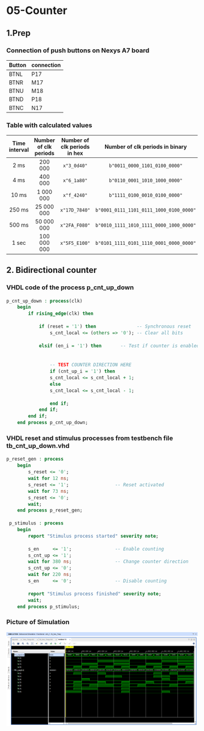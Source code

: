 # 05-Counter

## 1.Prep

### Connection of push buttons on Nexys A7 board

 Button|connection
-|-
BTNL |P17
BTNR |M17
BTNU |M18
BTND |P18
BTNC |N17

### Table with calculated values

| **Time interval** | **Number of clk periods** | **Number of clk periods in hex** | **Number of clk periods in binary** |
   | :-: | :-: | :-: | :-: |
   | 2&nbsp;ms | 200 000     | `x"3_0d40"` | `b"0011_0000_1101_0100_0000"` |
   | 4&nbsp;ms | 400 000     | `x"6_1a80"` | `b"0110_0001_1010_1000_0000"` |
   | 10&nbsp;ms | 1 000 000  | `x"f_4240"` | `b"1111_0100_0010_0100_0000"` |
   | 250&nbsp;ms | 25 000 000| `x"17D_7840"` | `b"0001_0111_1101_0111_1000_0100_0000"` |
   | 500&nbsp;ms | 50 000 000| `x"2FA_F080"` | `b"0010_1111_1010_1111_0000_1000_0000"` |
   | 1&nbsp;sec | 100 000 000| `x"5F5_E100"` | `b"0101_1111_0101_1110_0001_0000_0000"` |

## 2. Bidirectional counter

### VHDL code of the process p_cnt_up_down

``` vhdl
p_cnt_up_down : process(clk)
    begin
        if rising_edge(clk) then
        
            if (reset = '1') then               -- Synchronous reset
                s_cnt_local <= (others => '0'); -- Clear all bits

            elsif (en_i = '1') then       -- Test if counter is enabled


                -- TEST COUNTER DIRECTION HERE
                if (cnt_up_i = '1') then
                s_cnt_local <= s_cnt_local + 1;
                else
                s_cnt_local <= s_cnt_local - 1;
                
                end if;
            end if;
        end if;
    end process p_cnt_up_down;
```

### VHDL reset and stimulus processes from testbench file tb_cnt_up_down.vhd

``` vhdl
p_reset_gen : process
    begin
        s_reset <= '0';
        wait for 12 ns;
        s_reset <= '1';                 -- Reset activated
        wait for 73 ns;
        s_reset <= '0';
        wait;
    end process p_reset_gen;
    
 p_stimulus : process
    begin
        report "Stimulus process started" severity note;

        s_en     <= '1';                -- Enable counting
        s_cnt_up <= '1';
        wait for 380 ns;                -- Change counter direction
        s_cnt_up <= '0';
        wait for 220 ns;
        s_en     <= '0';                -- Disable counting

        report "Stimulus process finished" severity note;
        wait;
    end process p_stimulus;
```
### Picture of Simulation
![alt text](https://github.com/xrotre05/Digital-electronics-1/blob/main/Labs/04-Segment/hex_7seg_sim.PNG "7_seg_sim")
